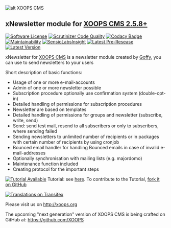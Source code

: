 ![alt XOOPS CMS](http://xoops.org/images/logoXoops4GithubRepository.png)
## xNewsletter module for [XOOPS CMS 2.5.8+](https://xoops.org)
[![Software License](https://img.shields.io/badge/license-GPL-brightgreen.svg?style=flat)](LICENSE) 
[![Scrutinizer Code Quality](https://img.shields.io/scrutinizer/g/XoopsModules25x/xnewsletter.svg?style=flat)](https://scrutinizer-ci.com/g/XoopsModules25x/xnewsletter/?branch=master)
[![Codacy Badge](https://api.codacy.com/project/badge/grade/b9c01a21369c444bbd20e9c19d42fe5e)](https://www.codacy.com/app/mambax7/xnewsletter_2/)
[![Maintainability](https://api.codeclimate.com/v1/badges/762a67b35134ecf79848/maintainability)](https://codeclimate.com/github/mambax7/xnewsletter/maintainability)
[![SensioLabsInsight](https://insight.sensiolabs.com/projects/73d75c94-cc7d-4cdf-847d-11ce38a31a32/mini.png)](https://insight.sensiolabs.com/projects/73d75c94-cc7d-4cdf-847d-11ce38a31a32)
[![Latest Pre-Resease](https://img.shields.io/github/tag/XoopsModules25x/xnewsletter.svg?style=flat)](https://github.com/XoopsModules25x/xnewsletter/tags/)
[![Latest Version](https://img.shields.io/github/release/XoopsModules25x/xnewsletter.svg?style=flat)](https://github.com/XoopsModules25x/xnewsletter/releases/)

xNewsletter for [XOOPS CMS](http://xoops.org) is a newsletter module created by [Goffy](https://github.com/ggoffy), you can use to send newsletters to your users 

Short description of basic functions:<br>
- Usage of one or more e-mail-accounts<br>
- Admin of one or more newsletter possible<br>
- Subscription procedure optionally use confirmation system (double-opt-in)<br>
- Detailed handling of permissions for subscription procedures<br>
- Newsletter are based on templates<br>
- Detailed handling of permissions for groups and newsletter (subscribe, write, send)<br>
- Send: send test mail, resend to all subscribers or only to subscribers, where sending failed<br>
- Sending newsletters to unlimited number of recipients or in packages with certain number of recipients by using cronjob<br>
- Bounced email handler for handling Bounced emails in case of invalid e-mail-addresses<br>
- Optionally synchronisation with mailing lists (e.g. majordomo)<br>
- Maintenance function included<br>
- Creating protocol for the important steps<br>

[![Tutorial Available](http://xoops.org/images/tutorial-available-blue.svg)](https://www.gitbook.com/book/xoops/xnewsletter-tutorial/) Tutorial: see [here](https://www.gitbook.com/book/xoops/xnewsletter-tutorial/). 
To contribute to the Tutorial, [fork it on GitHub](https://github.com/XoopsDocs/xnewsletter-tutorial)

[![Translations on Transifex](http://xoops.org/images/translations-transifex-blue.svg)](https://www.transifex.com/xoops) 

Please visit us on http://xoops.org

The upcoming "next generation" version of XOOPS CMS is being crafted on GitHub at: https://github.com/XOOPS


